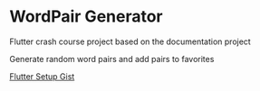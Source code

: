 # WordPair Generator

Flutter crash course project based on the documentation project

Generate random word pairs and add pairs to favorites

[Flutter Setup Gist](https://gist.github.com/bradtraversy/f1af78251962bb210c2ebe5b4f9a5c35)
